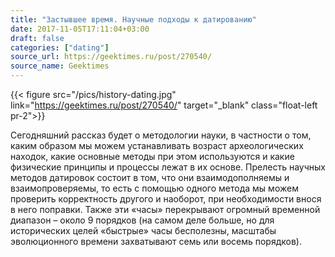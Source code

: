 ```yaml
---
title: "Застывшее время. Научные подходы к датированию"
date: 2017-11-05T17:11:04+03:00
draft: false
categories: ["dating"]
source_url: https://geektimes.ru/post/270540/
source_name: Geektimes
---
```

{{< figure src="/pics/history-dating.jpg" link="https://geektimes.ru/post/270540/" target="_blank" class="float-left pr-2">}}

Сегодняшний рассказ будет о методологии науки, в частности о том, каким образом мы можем устанавливать возраст археологических находок, какие основные методы при этом используются и какие физические принципы и процессы лежат в их основе. Прелесть научных методов датировок состоит в том, что они взаимодополняемы и взаимопроверяемы, то есть с помощью одного метода мы можем проверить корректность другого и наоборот, при необходимости внося в него поправки. Также эти «часы» перекрывают огромный временной диапазон – около 9 порядков (на самом деле больше, но для исторических целей «быстрые» часы бесполезны, масштабы эволюционного времени захватывают семь или восемь порядков).
<!--more-->
